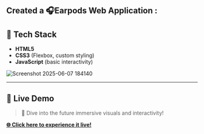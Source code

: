 ##  Created a  🎧Earpods Web Application :  

## 🔧 Tech Stack
- **HTML5**
- **CSS3** (Flexbox, custom styling)
- **JavaScript** (basic interactivity)

![Screenshot 2025-06-07 184140](https://github.com/user-attachments/assets/46b0f860-45d0-4d4d-b197-da20c6788660)

---

## 🔹 Live Demo

> 🧬 Dive into the future immersive visuals and interactivity!

 **[🌐 Click here to experience it live!](https://thedarshanb.github.io/Interactive-Earpods-Front-End-Project/)**  







